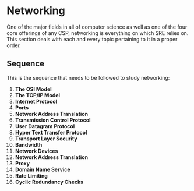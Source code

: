 # Networking

One of the major fields in all of computer science as well as one of the four core offerings of any CSP, networking is everything on which SRE relies on. This section deals with each and every topic pertaining to it in a proper order.


## Sequence

This is the sequence that needs to be followed to study networking:
1. **The OSI Model**
1. **The TCP/IP Model**
1. **Internet Protocol**
1. **Ports**
1. **Network Address Translation**
1. **Transmission Control Protocol**
1. **User Datagram Protocol**
1. **Hyper Text Transfer Protocol**
1. **Transport Layer Security**
1. **Bandwidth**
1. **Network Devices**
1. **Network Address Translation**
1. **Proxy**
1. **Domain Name Service**
1. **Rate Limiting**
1. **Cyclic Redundancy Checks**
